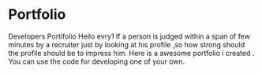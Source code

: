 # Portfolio
Developers Portifolio
Hello evry1 
If a person is judged within a span of few minutes by a recruiter just by looking at his profile ,so how strong should the profile should be to impress him.
Here is a awesome portfolio i created . You can use the code for developing one of your own.
